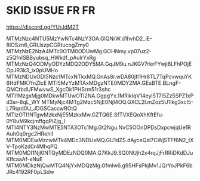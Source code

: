 # SKID ISSUE FR FR
https://discord.gg/YUrJdM2T

MTMzNzc4NTU5MzYwNTc4NzY3OA.GlQNrW.d1hvhD2_iE-8lOSzn6_GRLlszpCGRtucogZmy0
MTMzNzE2NzA4MTc0OTM0ODUwMg.GOHNmy.vp07uz2-z5QfnISBByubsq_HWkdf_pAulrYxRg
MTMzNzQ4ODMyODYzMDQ2ODY5MA.GqJM9u.nJKGV7rkrFYwji6LFhPOjEOpJR3k3_ix0pUMHo
MTMzNDUxODI5Nzc1MTcxNTkxMQ.GnAs8r.wDA80jfi1Hr8TL7TqPcvwquYK6HdFMK7fnZIcE
MTI5MzYzMTAxMDgzNTE0MDY2MA.GEsBTE.BLngF-QMCtbdUFMwvwS_XgcDk1PHSrm51r3shc
MTI1MzgxMjg0MDkwMTUwOTI2NA.GgpgYx.1MRikIqV14eyl5T7l5Zz5SPZ1xPd3sr-8qL_WY
MTMyNjc4MTg2Mzc5NjE0NjI4OQ.GXCL2I.mZoz5U1Ikg3xcI5-L7Rqrd0U_JDGSCaccwROtQ
MTIzOTI1NTgwMzkxNjE5MzkxMw.GZTQ6E.SfTVXEQoXhKftEfu-0Y8uM9kcjmffgqPiZjg_I
MTI4NTY3NzMwMTE5NTA3OTc1Mg.Gt2Ngu.NvC5OOnDPDsDxpcwjqUe1RAuh0q0rgc2HRehII
MTM0MDEwMzcwMTk4MDc3NDUxMQ.GU1dZS.dAyceQsI7CWjSTFf6N2_tXV-TpoKzd0r4MhqPQ
MTM0MDI1NjI0NTQyMDEzNDQ0MA.G7KkJ9.SQ0NUjh2x4rqJjFrRRiDKdDJuKIfcaaAf-xNuE
MTM0MDkzNjQwMTQ4NjYxMDQzMg.Gfmlw6.g95HFsPkjMv1JQrYoJPkF6bJRc4192RF0pLSdw
